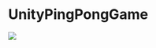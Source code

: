 # UnityPingPongGame
![](https://i.pinimg.com/736x/4f/65/dc/4f65dc9cb55f160eecc667d502ed79e2--the-golden-the-internet.jpg)
